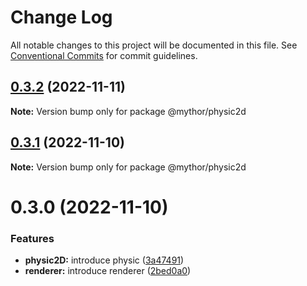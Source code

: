 # Change Log

All notable changes to this project will be documented in this file.
See [Conventional Commits](https://conventionalcommits.org) for commit guidelines.

## [0.3.2](https://github.com/desaintvincent/mythor/compare/@mythor/physic2d@0.3.1...@mythor/physic2d@0.3.2) (2022-11-11)

**Note:** Version bump only for package @mythor/physic2d

## [0.3.1](https://github.com/desaintvincent/mythor/compare/@mythor/physic2d@0.3.0...@mythor/physic2d@0.3.1) (2022-11-10)

**Note:** Version bump only for package @mythor/physic2d

# 0.3.0 (2022-11-10)

### Features

- **physic2D:** introduce physic ([3a47491](https://github.com/desaintvincent/mythor/commit/3a47491857e2e7aeeb798f1cf13f4f97903389f7))
- **renderer:** introduce renderer ([2bed0a0](https://github.com/desaintvincent/mythor/commit/2bed0a0a84108edef6291d5a3de201e284e36f4c))
